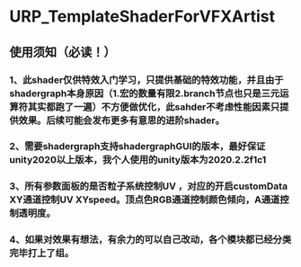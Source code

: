 # URP_TemplateShaderForVFXArtist
## 使用须知（必读！）
### 1、此shader仅供特效入门学习，只提供基础的特效功能，并且由于shadergraph本身原因（1.宏的数量有限2.branch节点也只是三元运算符其实都跑了一遍）不方便做优化，此sahder不考虑性能因素只提供效果。后续可能会发布更多有意思的进阶shader。
### 2、需要shadergraph支持shadergraphGUI的版本，最好保证unity2020以上版本，我个人使用的unity版本为2020.2.2f1c1
### 3、所有参数面板的是否粒子系统控制UV ，对应的开启customData XY通道控制UV XYspeed。顶点色RGB通道控制颜色倾向，A通道控制透明度。
### 4、如果对效果有想法，有余力的可以自己改动，各个模块都已经分类完毕打上了组。

 
